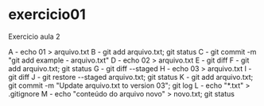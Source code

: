 # exercicio01
Exercicio aula 2

A - echo 01 > arquivo.txt
B - git add arquivo.txt; git status
C - git commit -m "git add example - arquivo.txt"
D - echo 02 > arquivo.txt
E - git diff
F - git add arquivo.txt; git status
G - git diff --staged
H - echo 03 > arquivo.txt
I - git diff
J - git restore --staged arquivo.txt; git status
K - git add arquivo.txt; git commit -m "Update arquivo.txt to version 03"; git log
L - echo "*.txt" > .gitignore
M - echo "conteúdo do arquivo novo" > novo.txt; git status
